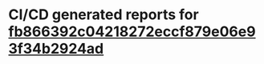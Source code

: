 # CI/CD generated reports for [fb866392c04218272eccf879e06e93f34b2924ad](https://github.com/hydephp/develop/commit/fb866392c04218272eccf879e06e93f34b2924ad)
